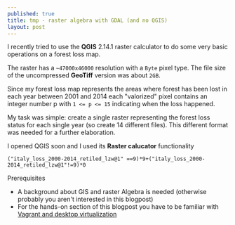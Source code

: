 ```yaml
---
published: true
title: tmp - raster algebra with GDAL (and no QGIS)
layout: post
---
```

I recently tried to use the **QGIS** 2.14.1 raster calculator to do some very basic operations on a forest loss map. 

The raster has a `~47000x46000` resolution with a `Byte` pixel type. The file size of the uncompressed **GeoTiff** version was about `2GB`.

Since my forest loss map represents the areas where forest has been lost in each year between 2001 and 2014 each "valorized" pixel contains an integer number p with `1 <= p <= 15` indicating when the loss happened.

My task was simple: create a single raster representing the forest loss status for each single year (so create 14 different files). This different format was needed for a further elaboration.

I opened QGIS soon and I used its **Raster calucator** functionality


`("italy_loss_2000-2014_retiled_lzw@1" ==9)*9+("italy_loss_2000-2014_retiled_lzw@1"!=9)*0`


Prerequisites

* A background about GIS and raster Algebra is needed (otherwise probably you aren't interested in this blogpost)
* For the hands-on section of this blogpost you have to be familiar with [Vagrant and desktop virtualization](http://f-ds.github.io/devops/2016/04/14/real-vagrant-in-2-minutes-run-ubuntu-or-centos.html)